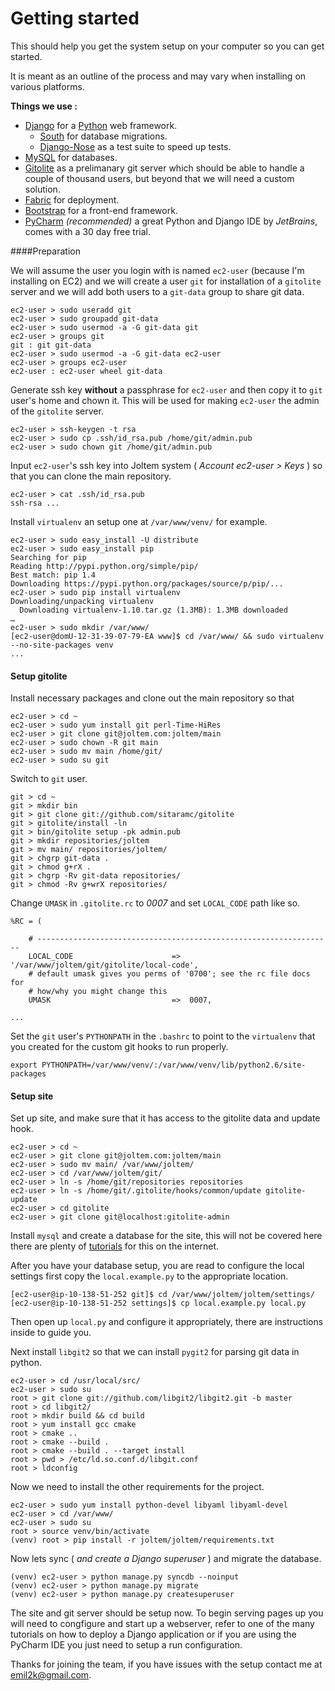 Getting started
===============

This should help you get the system setup on your computer so you can get started.

It is meant as an outline of the process and may vary when installing on various platforms.

**Things we use :**

* [Django](https://www.djangoproject.com) for a [Python](http://www.python.org) web framework.
	* [South](http://south.readthedocs.org/) for database migrations.
	* [Django-Nose](https://pypi.python.org/pypi/django-nose) as a test suite to speed up tests.
* [MySQL](http://www.mysql.com) for databases.
* [Gitolite](http://gitolite.com/gitolite/) as a prelimanary git server which should be able to handle a couple of thousand users, but beyond that we will need a custom solution.
* [Fabric](http://docs.fabfile.org/) for deployment. 
* [Bootstrap](http://getbootstrap.com/2.3.2/) for a front-end framework.
* [PyCharm](http://www.jetbrains.com/pycharm/) *(recommended)* a great Python and Django IDE by *JetBrains*, comes with a 30 day free trial.


####Preparation

We will assume the user you login with is named `ec2-user` (because I'm installing on EC2) and we will create a user  `git` for installation of a `gitolite` server and we will add both users to a `git-data` group to share git data.

```
ec2-user > sudo useradd git
ec2-user > sudo groupadd git-data
ec2-user > sudo usermod -a -G git-data git
ec2-user > groups git
git : git git-data
ec2-user > sudo usermod -a -G git-data ec2-user
ec2-user > groups ec2-user
ec2-user : ec2-user wheel git-data
```

Generate ssh key **without** a passphrase for `ec2-user` and then copy it to `git` user's home and chown it. This will be used for making `ec2-user` the admin of the `gitolite` server.

```
ec2-user > ssh-keygen -t rsa
ec2-user > sudo cp .ssh/id_rsa.pub /home/git/admin.pub
ec2-user > sudo chown git /home/git/admin.pub
```

Input `ec2-user`'s ssh key into Joltem system ( *Account ec2-user > Keys* ) so that you can clone the main repository.

```
ec2-user > cat .ssh/id_rsa.pub 
ssh-rsa ...
```

Install `virtualenv` an setup one at `/var/www/venv/` for example.

```
ec2-user > sudo easy_install -U distribute
ec2-user > sudo easy_install pip
Searching for pip
Reading http://pypi.python.org/simple/pip/
Best match: pip 1.4
Downloading https://pypi.python.org/packages/source/p/pip/...
ec2-user > sudo pip install virtualenv
Downloading/unpacking virtualenv
  Downloading virtualenv-1.10.tar.gz (1.3MB): 1.3MB downloaded
…
ec2-user > sudo mkdir /var/www/
[ec2-user@domU-12-31-39-07-79-EA www]$ cd /var/www/ && sudo virtualenv --no-site-packages venv
...
``` 

#### Setup gitolite

Install necessary packages and clone out the main repository so that 

```
ec2-user > cd ~
ec2-user > sudo yum install git perl-Time-HiRes
ec2-user > git clone git@joltem.com:joltem/main
ec2-user > sudo chown -R git main
ec2-user > sudo mv main /home/git/
ec2-user > sudo su git
```

Switch to `git` user.

```
git > cd ~
git > mkdir bin
git > git clone git://github.com/sitaramc/gitolite
git > gitolite/install -ln
git > bin/gitolite setup -pk admin.pub 
git > mkdir repositories/joltem
git > mv main/ repositories/joltem/
git > chgrp git-data .
git > chmod g+rX .
git > chgrp -Rv git-data repositories/
git > chmod -Rv g+wrX repositories/
```

Change `UMASK` in `.gitolite.rc` to *0007* and set `LOCAL_CODE` path like so.

```
%RC = (

    # ------------------------------------------------------------------
    LOCAL_CODE                      =>  '/var/www/joltem/git/gitolite/local-code',
    # default umask gives you perms of '0700'; see the rc file docs for
    # how/why you might change this
    UMASK                           =>  0007,

...
```

Set the `git` user's `PYTHONPATH` in the `.bashrc` to point to the `virtualenv` that you created for the custom git hooks to run properly.

```
export PYTHONPATH=/var/www/venv/:/var/www/venv/lib/python2.6/site-packages
```

#### Setup site

Set up site, and make sure that it has access to the gitolite data and update hook.

```
ec2-user > cd ~
ec2-user > git clone git@joltem.com:joltem/main
ec2-user > sudo mv main/ /var/www/joltem/
ec2-user > cd /var/www/joltem/git/
ec2-user > ln -s /home/git/repositories repositories
ec2-user > ln -s /home/git/.gitolite/hooks/common/update gitolite-update
ec2-user > cd gitolite
ec2-user > git clone git@localhost:gitolite-admin
```

Install `mysql` and create a database for the site, this will not be covered here there are plenty of [tutorials](http://www.samstarling.co.uk/2010/10/installing-mysql-on-an-ec2-micro-instance/) for this on the internet. 

After you have your database setup, you are read to configure the local settings first copy the `local.example.py` to the appropriate location.

```
[ec2-user@ip-10-138-51-252 git]$ cd /var/www/joltem/joltem/settings/
[ec2-user@ip-10-138-51-252 settings]$ cp local.example.py local.py
``` 

Then open up `local.py` and configure it appropriately, there are instructions inside to guide you.

Next install `libgit2` so that we can install `pygit2` for parsing git data in python.

```
ec2-user > cd /usr/local/src/
ec2-user > sudo su
root > git clone git://github.com/libgit2/libgit2.git -b master
root > cd libgit2/
root > mkdir build && cd build
root > yum install gcc cmake
root > cmake ..
root > cmake --build .
root > cmake --build . --target install
root > pwd > /etc/ld.so.conf.d/libgit.conf
root > ldconfig
```

Now we need to install the other requirements for the project.

```
ec2-user > sudo yum install python-devel libyaml libyaml-devel
ec2-user > cd /var/www/
ec2-user > sudo su
root > source venv/bin/activate
(venv) root > pip install -r joltem/joltem/requirements.txt 
```

Now lets sync ( *and create a Django superuser* ) and migrate the database.

```
(venv) ec2-user > python manage.py syncdb --noinput
(venv) ec2-user > python manage.py migrate
(venv) ec2-user > python manage.py createsuperuser
```

The site and git server should be setup now. To begin serving pages up you will need to congfigure and start up a webserver, refer to one of the many tutorials on how to deploy a Django application or if you are using the PyCharm IDE you just need to setup a run configuration.

Thanks for joining the team, if you have issues with the setup contact me at <emil2k@gmail.com>.
